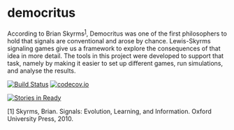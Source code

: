 # democritus

According to Brian Skyrms<sup>[1](#f1)</sup>, Democritus was one of the first philosophers to hold that signals are conventional and arose by chance. Lewis-Skyrms signaling games give us a framework to explore the consequences of that idea in more detail. The tools in this project were developed to support that task, namely by making it easier to set up different games, run simulations, and analyse the results.

[![Build Status](https://travis-ci.org/carangorango/democritus.svg?branch=master)](https://travis-ci.org/carangorango/democritus) [![codecov.io](https://codecov.io/github/carangorango/democritus/coverage.svg?branch=master)](https://codecov.io/github/carangorango/democritus?branch=master)

[![Stories in Ready](https://badge.waffle.io/carangorango/democritus.png?label=ready&title=ready)](http://waffle.io/carangorango/democritus)

<a name="f1">[1]</a> Skyrms, Brian. Signals: Evolution, Learning, and Information. Oxford University Press, 2010.
